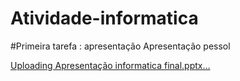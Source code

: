 # Atividade-informatica


#Primeira tarefa : apresentação 
Apresentação pessol 

[Uploading Apresentação informatica final.pptx…]()
